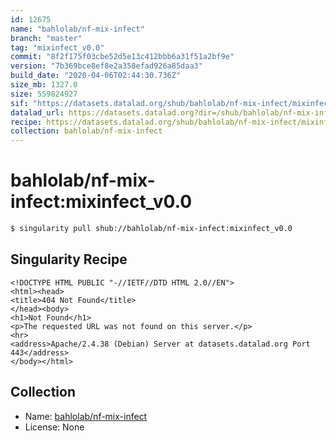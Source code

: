 ```yaml
---
id: 12675
name: "bahlolab/nf-mix-infect"
branch: "master"
tag: "mixinfect_v0.0"
commit: "8f2f175f03cbe52d5e13c412bbb6a31f51a2bf9e"
version: "7b369bce8ef8e2a358efad926a85daa3"
build_date: "2020-04-06T02:44:30.736Z"
size_mb: 1327.0
size: 559824927
sif: "https://datasets.datalad.org/shub/bahlolab/nf-mix-infect/mixinfect_v0.0/2020-04-06-8f2f175f-7b369bce/7b369bce8ef8e2a358efad926a85daa3.sif"
datalad_url: https://datasets.datalad.org?dir=/shub/bahlolab/nf-mix-infect/mixinfect_v0.0/2020-04-06-8f2f175f-7b369bce/
recipe: https://datasets.datalad.org/shub/bahlolab/nf-mix-infect/mixinfect_v0.0/2020-04-06-8f2f175f-7b369bce/Singularity
collection: bahlolab/nf-mix-infect
---
```


# bahlolab/nf-mix-infect:mixinfect_v0.0

```bash
$ singularity pull shub://bahlolab/nf-mix-infect:mixinfect_v0.0
```

## Singularity Recipe

```singularity
<!DOCTYPE HTML PUBLIC "-//IETF//DTD HTML 2.0//EN">
<html><head>
<title>404 Not Found</title>
</head><body>
<h1>Not Found</h1>
<p>The requested URL was not found on this server.</p>
<hr>
<address>Apache/2.4.38 (Debian) Server at datasets.datalad.org Port 443</address>
</body></html>
```

## Collection

 - Name: [bahlolab/nf-mix-infect](https://github.com/bahlolab/nf-mix-infect)
 - License: None

